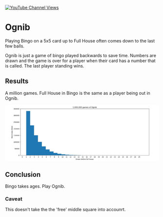 [![YouTube Channel Views](https://img.shields.io/youtube/channel/views/UCz5BOU9J9pB_O0B8-rDjCWQ?label=YouTube&style=social)](https://www.youtube.com/channel/UCz5BOU9J9pB_O0B8-rDjCWQ)

# Ognib

Playing Bingo on a 5x5 card up to Full House often comes down to the last few balls. 

Ognib is just a game of bingo played backwards to save time. Numbers are drawn and the game is over for a player when their card has a number that is called. The last player standing wins.

## Results

A million games. Full House in Bingo is the same as a player being out in Ognib.

![Alt text](images/ognib.jpg?raw=true "Title")

## Conclusion

Bingo takes ages. Play Ognib.

### Caveat

This doesn't take the the 'free' middle square into accounrt. 

